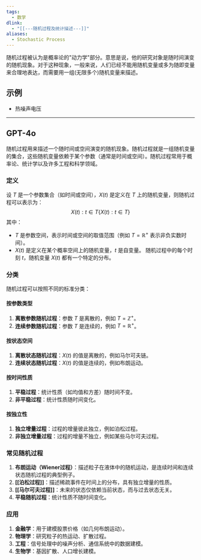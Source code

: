 ```yaml
---
tags:
  - 数学
dlink:
  - "[[---随机过程及统计描述---]]"
aliases:
  - Stochastic Process
---
```

随机过程被认为是概率论的"动力学"部分。意思是说，他的研究对象是随时间演变的随机现象。对于这种现象，一般来说，人们已经不能用随机变量或多为随即变量来合理地表达，而需要用一组(无限多个)随机变量来描述。

## 示例
- 热噪声电压


---
## GPT-4o
随机过程用来描述一个随时间或空间演变的随机现象。随机过程就是一组随机变量的集合，这些随机变量依赖于某个参数（通常是时间或空间）。随机过程常用于概率论、统计学以及许多工程和科学领域。

### 定义
设 $T$ 是一个参数集合（如时间或空间），$X(t)$ 是定义在 $T$ 上的随机变量，则随机过程可以表示为：
$${X(t):t∈T}\{X(t) : t \in T\}$$
其中：
- $T$ 是参数空间，表示时间或空间的取值范围（例如 $T = \mathbb{R}^+$ 表示非负实数时间）。
- $X(t)$ 是定义在某个概率空间上的随机变量，$t$ 是自变量。
随机过程中的每个时刻 $t$，随机变量 $X(t)$ 都有一个特定的分布。
### 分类
随机过程可以按照不同的标准分类：
#### 按参数类型
1. **离散参数随机过程**：参数 $T$ 是离散的，例如 $T = \mathbb{Z}^+$。
2. **连续参数随机过程**：参数 $T$ 是连续的，例如 $T = \mathbb{R}^+$。
#### 按状态空间
1. **离散状态随机过程**：$X(t)$ 的值是离散的，例如马尔可夫链。
2. **连续状态随机过程**：$X(t)$ 的值是连续的，例如布朗运动。
#### 按时间性质
1. **平稳过程**：统计性质（如均值和方差）随时间不变。
2. **非平稳过程**：统计性质随时间变化。
#### 按独立性
1. **独立增量过程**：过程的增量彼此独立，例如泊松过程。
2. **非独立增量过程**：过程的增量不独立，例如某些马尔可夫过程。
### 常见随机过程
1. **布朗运动（Wiener过程）**：描述粒子在液体中的随机运动，是连续时间和连续状态随机过程的典型例子。
2. **[[泊松过程]]**：描述稀疏事件在时间上的分布，具有独立增量的性质。
3. **[[马尔可夫过程]]**：未来的状态仅依赖当前状态，而与过去状态无关。
4. **平稳随机过程**：统计性质不随时间变化。
### 应用
1. **金融学**：用于建模股票价格（如几何布朗运动）。
2. **物理学**：研究粒子的热运动、扩散过程。
3. **工程**：信号处理中的噪声分析、通信系统中的数据建模。
4. **生物学**：基因扩散、人口增长建模。
